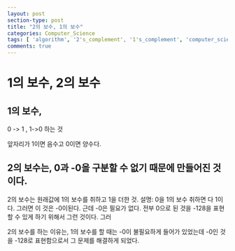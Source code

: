 ```yaml
---
layout: post
section-type: post
title: "2의 보수, 1의 보수"
categories: Computer_Science
tags: [ 'algorithm', '2's_complement', '1's_complement', 'computer_science' ]
comments: true
---
```

# 1의 보수, 2의 보수

## 1의 보수,
0 -> 1 , 1->0 하는 것

앞자리가  1이면 음수고
        0이면 양수다.

## 2의 보수는, 0과 -0을 구분할 수 없기 때문에 만들어진 것 이다.
2의 보수는 원래값에 1의 보수를 취하고 1을 더한 것.
설명:
0을 1의 보수 취하면 다 1이다. 그러면 이 것은 -0이된다.
근데 -0은 필요가 없다. 전부 0으로 된 것을 -128을 표현할 수 있게 하기 위해서 그런 것이다.
그러


2의 보수를 하는 이유는, 1의 보수를 할 때는 -0이 불필요하게 들어가 있었는데
-0인 것을 -128로 표현함으로서 그 문제를 해결하게 되었다.
